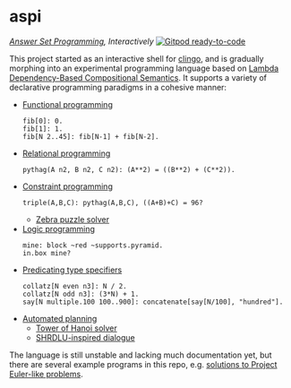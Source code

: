 # aspi
*[Answer Set Programming](https://en.wikipedia.org/wiki/Answer_set_programming), Interactively*
[![Gitpod ready-to-code](https://img.shields.io/badge/Gitpod-ready--to--code-blue?logo=gitpod)](https://gitpod.io/#https://github.com/davidar/aspi)

This project started as an interactive shell for [clingo](https://github.com/potassco/clingo), and is gradually morphing into an experimental programming language based on [Lambda Dependency-Based Compositional Semantics](https://arxiv.org/abs/1309.4408). It supports a variety of declarative programming paradigms in a cohesive manner:

- [Functional programming](https://en.wikipedia.org/wiki/Functional_programming)
  ```
  fib[0]: 0.
  fib[1]: 1.
  fib[N 2..45]: fib[N-1] + fib[N-2].
  ```
- [Relational programming](http://matt.might.net/articles/microkanren/)
  ```
  pythag(A n2, B n2, C n2): (A**2) = ((B**2) + (C**2)).
  ```
- [Constraint programming](https://en.wikipedia.org/wiki/Constraint_programming)
  ```
  triple(A,B,C): pythag(A,B,C), ((A+B)+C) = 96?
  ```
  - [Zebra puzzle solver](test/zebra.log)
- [Logic programming](https://en.wikipedia.org/wiki/Logic_programming)
  ```
  mine: block ~red ~supports.pyramid.
  in.box mine?
  ```
- [Predicating type specifiers](https://www.cs.cmu.edu/Groups/AI/html/cltl/clm/node47.html)
  ```
  collatz[N even n3]: N / 2.
  collatz[N odd n3]: (3*N) + 1.
  say[N multiple.100 100..900]: concatenate[say[N/100], "hundred"].
  ```
- [Automated planning](https://en.wikipedia.org/wiki/Automated_planning_and_scheduling)
  - [Tower of Hanoi solver](test/hanoi.log)
  - [SHRDLU-inspired dialogue](shrdlu/test.out)

The language is still unstable and lacking much documentation yet, but there are several example programs in this repo, e.g. [solutions to Project Euler-like problems](test/euler.log).
